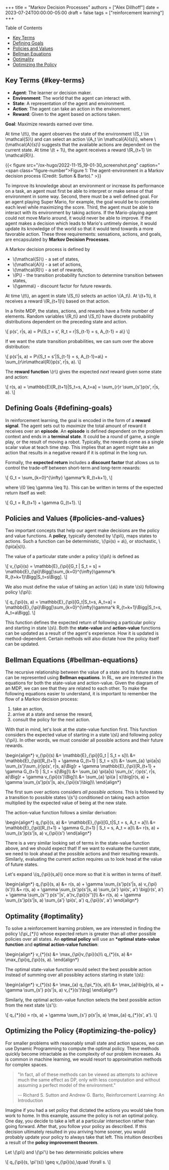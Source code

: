 +++
title = "Markov Decision Processes"
authors = ["Alex Dillhoff"]
date = 2023-07-24T00:00:00-05:00
draft = false
tags = ["reinforcement learning"]
+++

<div class="ox-hugo-toc toc">

<div class="heading">Table of Contents</div>

- [Key Terms](#key-terms)
- [Defining Goals](#defining-goals)
- [Policies and Values](#policies-and-values)
- [Bellman Equations](#bellman-equations)
- [Optimality](#optimality)
- [Optimizing the Policy](#optimizing-the-policy)

</div>
<!--endtoc-->



## Key Terms {#key-terms}

-   **Agent**: The learner or decision maker.
-   **Environment**: The world that the agent can interact with.
-   **State**: A representation of the agent and environment.
-   **Action**: The agent can take an action in the environment.
-   **Reward**: Given to the agent based on actions taken.

**Goal**: Maximize rewards earned over time.

At time \\(t\\), the agent observes the state of the environment \\(S\_t \in \mathcal{S}\\) and can select an action \\(A\_t \in \mathcal{A}(s)\\), where \\(\mathcal{A}(s)\\) suggests that the available actions are dependent on the current state.
At time \\(t + 1\\), the agent receives a reward \\(R\_{t+1} \in \mathcal{R}\\).

{{< figure src="/ox-hugo/2022-11-15_19-01-30_screenshot.png" caption="<span class=\"figure-number\">Figure 1: </span>The agent-environment in a Markov decision process (Credit: Sutton &amp; Barto)." >}}

To improve its knowledge about an environment or increase its performance on a task, an agent must first be able to interpret or make sense of that environment in some way.
Second, there must be a well defined goal. For an agent playing Super Mario, for example, the goal would be to complete each level while maximizing the score.
Third, the agent must be able to interact with its environment by taking actions.
If the Mario-playing agent could not move Mario around, it would never be able to improve.
If the agent makes a decision which leads to Mario's untimely demise, it would update its knowledge of the world so that it would tend towards a more favorable action.
These three requirements: sensations, actions, and goals, are encapsulated by **Markov Decision Processes**.

A Markov decision process is defined by

-   \\(\mathcal{S}\\) - a set of states,
-   \\(\mathcal{A}\\) - a set of actions,
-   \\(\mathcal{R}\\) - a set of rewards,
-   \\(P\\) - the transition probability function to determine transition between states,
-   \\(\gamma\\) - discount factor for future rewards.

At time \\(t\\), an agent in state \\(S\_t\\) selects an action \\(A\_t\\).
At \\(t+1\\), it receives a reward \\(R\_{t+1}\\) based on that action.

In a finite MDP, the states, actions, and rewards have a finite number of elements.
Random variables \\(R\_t\\) and \\(S\_t\\) have discrete probability distributions dependent on the preceding state and action.

\\[
p(s', r|s, a) = P\\{S\_t = s', R\_t = r|S\_{t-1} = s, A\_{t-1} = a\\}
\\]

If we want the state transition probabilities, we can sum over the above distribution:

\\[
p(s'|s, a) = P\\{S\_t = s'|S\_{t-1} = s, A\_{t-1}=a\\} = \sum\_{r\in\mathcal{R}}p(s', r|s, a).
\\]

The **reward function** \\(r\\) gives the expected _next_ reward given some state and action:

\\[
r(s, a) = \mathbb{E}[R\_{t+1}|S\_t=s, A\_t=a] = \sum\_{r}r \sum\_{s'}p(s', r|s, a).
\\]


## Defining Goals {#defining-goals}

In reinforcement learning, the goal is encoded in the form of a ****reward signal****. The agent sets out to _maximize_ the total amount of reward it receives over an ****episode****. An ****episode**** is defined dependent on the problem context and ends in a ****terminal state****. It could be a round of game, a single play, or the result of moving a robot. Typically, the rewards come as a single scalar value at teach time step. This implies that an agent might take an action that results in a negative reward if it is optimal in the long run.

Formally, the **expected return** includes a **discount factor** that allows us to control the trade-off between short-term and long-term rewards:

\\[
G\_t = \sum\_{k=0}^{\infty} \gamma^k R\_{t+k+1},
\\]

where \\(0 \leq \gamma \leq 1\\). This can be written in terms of the expected return itself as well:

\\[
G\_t = R\_{t+1} + \gamma G\_{t+1}.
\\]


## Policies and Values {#policies-and-values}

Two important concepts that help our agent make decisions are the policy and value functions. A **policy**, typically denoted by \\(\pi\\), maps states to actions. Such a function can be deterministic, \\(\pi(s) = a\\), or stochastic, \\(\pi(a|s)\\).

The value of a particular state under a policy \\(\pi\\) is defined as

\\[
v\_{\pi}(s) = \mathbb{E}\_{\pi}[G\_t | S\_t = s] = \mathbb{E}\_{\pi}\Bigg[\sum\_{k=0}^{\infty}\gamma^k R\_{t+k+1}\Bigg|S\_t=s\Bigg].
\\]

We also must define the value of taking an action \\(a\\) in state \\(s\\) following policy \\(\pi\\):

\\[
q\_{\pi}(s, a) = \mathbb{E}\_{\pi}[G\_t|S\_t=s, A\_t=a] = \mathbb{E}\_{\pi}\Bigg[\sum\_{k=0}^{\infty}\gamma^k R\_{t+k+1}\Bigg|S\_t=s, A\_t=a\Bigg].
\\]

This function defines the expected return of following a particular policy and starting in state \\(s\\).
Both the **state-value** and **action-value** functions can be updated as a result of the agent's experience. How it is updated is method-dependent. Certain methods will also dictate how the policy itself can be updated.


## Bellman Equations {#bellman-equations}

The recursive relationship between the value of a state and its future states can be represented using ****Bellman equations****. In RL, we are interested in the equations for both the state-value and action-value. Given the diagram of an MDP, we can see that they are related to each other. To make the following equations easier to understand, it is important to remember the flow of a Markov decision process:

1.  take an action,
2.  arrive at a state and sense the reward,
3.  consult the policy for the next action.

With that in mind, let's look at the state-value function first. This function considers the expected value of starting in a state \\(s\\) and following policy \\(\pi\\). In other words, we must consider all possible actions and their future rewards.

\begin{align\*}
v\_{\pi}(s) &= \mathbb{E}\_{\pi}[G\_t | S\_t = s]\\\\
&= \mathbb{E}\_{\pi}[R\_{t+1} + \gamma G\_{t+1} | S\_t = s]\\\\
&= \sum\_{a} \pi(a|s) \sum\_{s'}\sum\_{r}p(s', r|s, a)\Big[r + \gamma \mathbb{E}\_{\pi}[R\_{t+1} + \gamma G\_{t+1} | S\_t = s]\Big]\\\\
&= \sum\_{a} \pi(a|s) \sum\_{s', r}p(s', r|s, a)\Big[r + \gamma v\_{\pi}(s')\Big]\\\\
&= \sum\_{a} \pi(a | s)\big[r(s, a) + \gamma \sum\_{s'}p(s'|s, a)v\_{\pi}(s')\big]\\\\
\end{align\*}

The first sum over actions considers _all possible actions_. This is followed by a transition to possible states \\(s'\\) conditioned on taking each action multiplied by the expected value of being at the new state.

The action-value function follows a similar derivation:

\begin{align\*}
q\_{\pi}(s, a) &= \mathbb{E}\_{\pi}[G\_t|S\_t = s, A\_t = a]\\\\
&= \mathbb{E}\_{\pi}[R\_{t+1} + \gamma G\_{t+1} | S\_t = s, A\_t = a]\\\\
&= r(s, a) + \sum\_{s'}p(s'|s, a) v\_{\pi}(s')
\end{align\*}

There is a very similar looking set of terms in the state-value function above, and we should expect that! If we want to evaluate the current state, we need to look ahead at the possible actions and their resulting rewards. Similarly, evaluating the current action requires us to look head at the value of future states.

Let's expand \\(q\_{\pi}(s,a)\\) once more so that it is written in terms of itself.

\begin{align\*}
q\_{\pi}(s, a) &= r(s, a) + \gamma \sum\_{s'}p(s'|s, a) v\_{\pi}(s')\\\\
&= r(s, a) + \gamma \sum\_{s'}p(s'|s, a) \sum\_{a'} \pi(s', a') \big[r(s', a') + \gamma \sum\_{s''} p(s''|s', a')v\_{\pi}(s'')]\\\\
&= r(s, a) + \gamma \sum\_{s'}p(s'|s, a) \sum\_{a'} \pi(s', a') q\_{\pi}(s', a')
\end{align\*}


## Optimality {#optimality}

To solve a reinforcement learning problem, we are interested in finding the policy \\(\pi\_{\*}\\) whose expected return is greater than all other possible policies over all states.
An ****optimal policy**** will use an **\*optimal state-value function** and ****optimal action-value function****:

\begin{align\*}
v\_{\*}(s) &= \max\_{\pi}v\_{\pi}(s)\\\\
q\_{\*}(s, a) &= \max\_{\pi}q\_{\pi}(s, a).
\end{align\*}

The optimal state-value function would select the best possible action instead of summing over all possibley actions starting in state \\(s\\):

\begin{align\*}
v\_{\*}(s) &= \max\_{a} q\_{\pi\_\*}(s, a)\\\\
&= \max\_{a}\big[r(s, a) + \gamma \sum\_{s'} p(s'|s, a) v\_{\*}(s')\big]
\end{align\*}

Similarly, the optimal action-value function selects the best possible action from the next state \\(s'\\):

\\[
q\_{\*}(s) = r(s, a) + \gamma \sum\_{s'} p(s'|s, a) \max\_{a} q\_{\*}(s', a').
\\]


## Optimizing the Policy {#optimizing-the-policy}

For smaller problems with reasonably small state and action spaces, we can use Dynamic Programming to compute the optimal policy. These methods quickly become intractable as the complexity of our problem increases. As is common in machine learning, we would resort to approximation methods for complex spaces.

> "In fact, all of these methods can be viewed as attempts to achieve much the same effect as DP, only with less computation and without assuming a perfect model of the environment."
>
> -- Richard S. Sutton and Andrew G. Barto, Reinforcement Learning: An Introduction

Imagine if you had a set policy that dictated the actions you would take from work to home. In this example, assume the policy is not an optimal policy. One day, you decide to take a left at a particular intersection rather than going forward. After that, you follow your policy as described. If this decision ultimately resulted in you arriving home sooner, you would probably update your policy to always take that left. This intuition describes a result of the **policy improvement theorem**.

Let \\(\pi\\) and \\(\pi'\\) be two deterministic policies where

\\[
q\_{\pi}(s, \pi'(s)) \geq v\_{\pi}(s),\quad \forall s.
\\]
